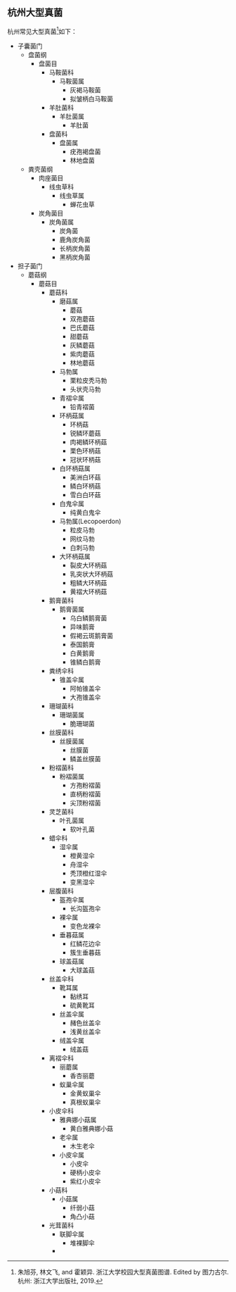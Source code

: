 ## 杭州大型真菌

杭州常见大型真菌[^1]如下：

* 子囊菌门
	* 盘菌纲
		* 盘菌目
			* 马鞍菌科
				* 马鞍菌属
					* 灰褐马鞍菌
					* 拟皱柄白马鞍菌
			* 羊肚菌科
				* 羊肚菌属
					* 羊肚菌
			* 盘菌科
				* 盘菌属
					* 疣孢褐盘菌
					* 林地盘菌
	* 粪壳菌纲
		* 肉座菌目
			* 线虫草科
				* 线虫草属
					* 蝉花虫草
		* 炭角菌目
			* 炭角菌属
				* 炭角菌
				* 鹿角炭角菌
				* 长柄炭角菌
				* 黑柄炭角菌
* 担子菌门
	* 蘑菇纲
		* 蘑菇目
			* 蘑菇科
				* 磨菇属
					* 蘑菇
					* 双孢蘑菇
					* 巴氏蘑菇
					* 甜蘑菇
					* 灰鳞蘑菇
					* 紫肉蘑菇
					* 林地蘑菇
				* 马勃属
					* 栗粒皮秃马勃
					* 头状壳马勃
				* 青褶伞属
					* 铅青褶菌
				* 环柄菇属
					* 环柄菇
					* 锐鳞环蘑菇
					* 肉褐鳞环柄菇
					* 栗色环柄菇
					* 冠状环柄菇
				* 白环柄菇属
					* 美洲白环菇
					* 鳞白环柄菇
					* 雪白白环菇
				* 白鬼伞属
					* 纯黄白鬼伞
				* 马勃属(Lecopoerdon)
					* 粒皮马勃
					* 网纹马勃
					* 白刺马勃
				* 大环柄菇属
					* 裂皮大环柄菇
					* 乳突状大环柄菇
					* 粗鳞大环柄菇
					* 黄褶大环柄菇
			* 鹅膏菌科
				* 鹅膏菌属
					* 乌白鳞鹅膏菌
					* 异味鹅膏
					* 假褐云斑鹅膏菌
					* 泰国鹅膏
					* 白黄鹅膏
					* 锥鳞白鹅膏
			* 粪绣伞科
				* 锥盖伞属
					* 阿帕锥盖伞
					* 大孢锥盖伞
			* 珊瑚菌科
				* 珊瑚菌属
					* 脆珊瑚菌
			* 丝膜菌科
				* 丝膜菌属
					* 丝膜菌
					* 鳞盖丝膜菌
			* 粉褶菌科
				* 粉褶菌属
					* 方孢粉褶菌
					* 直柄粉褶菌
					* 尖顶粉褶菌
			* 灵芝菌科
				* 叶孔菌属
					* 软叶孔菌
			* 蜡伞科
				* 湿伞属
					* 橙黄湿伞
					* 舟湿伞
					* 秃顶橙红湿伞
					* 变黑湿伞
			* 层腹菌科
				* 盔孢伞属
					* 长沟盔孢伞
				* 裸伞属
					* 变色龙裸伞
				* 垂暮菇属
					* 红鳞花边伞
					* 簇生垂暮菇
				* 球盖菇属
					* 大球盖菇
			* 丝盖伞科
				* 靴耳属
					* 黏绣耳
					* 硫黄靴耳
				* 丝盖伞属
					* 赭色丝盖伞
					* 浅黄丝盖伞
				* 绒盖伞属
					* 绒盖菇
			* 离褶伞科
				* 丽蘑属
					* 香杏丽蘑
				* 蚁巢伞属
					* 金黄蚁巢伞
					* 真根蚁巢伞
			* 小皮伞科
				* 雅典娜小菇属
					* 黄白雅典娜小菇
				* 老伞属
					* 木生老伞
				* 小皮伞属
					* 小皮伞
					* 硬柄小皮伞
					* 紫红小皮伞
			* 小菇科
				* 小菇属
					* 纤弱小菇
					* 角凸小菇
			* 光茸菌科
				* 联脚伞属
					* 堆裸脚伞
				* 


[^1]: 朱旭芬, 林文飞, and 霍颖异. 浙江大学校园大型真菌图谱. Edited by 图力古尔. 杭州: 浙江大学出版社, 2019.


